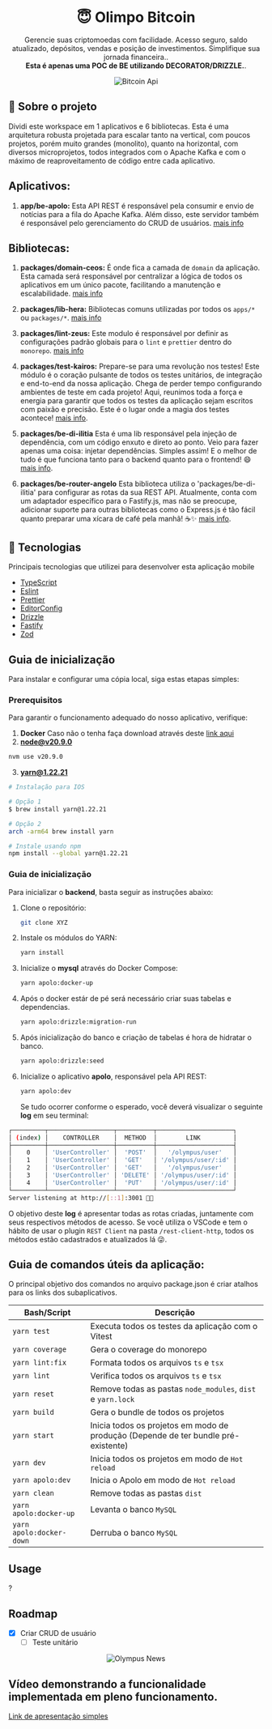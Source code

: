 <h1 align="center">😇 Olimpo Bitcoin</h1>
<p align="center">Gerencie suas criptomoedas com facilidade. Acesso seguro, saldo atualizado, depósitos, vendas e posição de investimentos. Simplifique sua jornada financeira..<br/><strong>Esta é apenas uma POC de BE utilizando DECORATOR/DRIZZLE.</strong>.</p>

<p align="center">
<img alt="Bitcoin Api" src="https://images.unsplash.com/photo-1627538924152-26631c2da638?ixlib=rb-4.0.3&q=85&fm=jpg&crop=entropy&cs=srgb&w=800" />
</p>

## 🥶 Sobre o projeto

Dividi este workspace em 1 aplicativos e 6 bibliotecas. Esta é uma arquitetura robusta projetada para escalar tanto na vertical, com poucos projetos, porém muito grandes (monolito), quanto na horizontal, com diversos microprojetos, todos integrados com o Apache Kafka e com o máximo de reaproveitamento de código entre cada aplicativo.

## Aplicativos:

1. **app/be-apolo:** Esta API REST é responsável pela consumir e envio de notícias para a fila do Apache Kafka. Além disso, este servidor também é responsável pelo gerenciamento do CRUD de usuários. [mais info](apps/be-apolo/readme.md)

## Bibliotecas:

1. **packages/domain-ceos:** É onde fica a camada de `domain` da aplicação. Esta camada será responsável por centralizar a lógica de todos os aplicativos em um único pacote, facilitando a manutenção e escalabilidade. [mais info](docs/ceos.md)
   
2. **packages/lib-hera:** Bibliotecas comuns utilizadas por todos os `apps/*` ou `packages/*`. [mais info](docs/hera.md)
   
3. **packages/lint-zeus:** Este modulo é responsável por definir as configurações padrão globais para o `lint` e `prettier` dentro do `monorepo`. [mais info](docs/zeus.md)
   
4. **packages/test-kairos:** Prepare-se para uma revolução nos testes! Este módulo é o coração pulsante de todos os testes unitários, de integração e end-to-end da nossa aplicação. Chega de perder tempo configurando ambientes de teste em cada projeto! Aqui, reunimos toda a força e energia para garantir que todos os testes da aplicação sejam escritos com paixão e precisão. Este é o lugar onde a magia dos testes acontece! [mais info](docs/kairos.md).

5. **packages/be-di-ilitia** Esta é uma lib responsável pela injeção de dependência, com um código enxuto e direto ao ponto. Veio para fazer apenas uma coisa: injetar dependências. Simples assim! E o melhor de tudo é que funciona tanto para o backend quanto para o frontend! 😄 [mais info](packages/be-di-ilitia/readme.md).
   
6.  **packages/be-router-angelo** Esta biblioteca utiliza o 'packages/be-di-ilitia' para configurar as rotas da sua REST API. Atualmente, conta com um adaptador específico para o Fastify.js, mas não se preocupe, adicionar suporte para outras bibliotecas como o Express.js é tão fácil quanto preparar uma xícara de café pela manhã! ☕️✨ [mais info](packages/be-router-angelo/readme.md).

## 🚀 Tecnologias

Principais tecnologias que utilizei para desenvolver esta aplicação mobile

- [TypeScript](https://www.typescriptlang.org/)
- [Eslint](https://eslint.org/)
- [Prettier](https://prettier.io/)
- [EditorConfig](https://editorconfig.org/)
- [Drizzle](https://orm.drizzle.team/)
- [Fastify](https://fastify.dev/)
- [Zod](https://zod.dev/)

## Guia de inicialização

Para instalar e configurar uma cópia local, siga estas etapas simples:

### Prerequisitos

Para garantir o funcionamento adequado do nosso aplicativo, verifique:


1. **Docker** Caso não o tenha faça download através deste [link aqui](https://www.docker.com/products/docker-desktop)
2. **node@v20.9.0**
  ```sh
  nvm use v20.9.0
  ```

3. **yarn@1.22.21**
  ```sh
  # Instalação para IOS
  
  # Opção 1
  $ brew install yarn@1.22.21
  
  # Opção 2
  arch -arm64 brew install yarn
  
  # Instale usando npm
  npm install --global yarn@1.22.21
  ```
### Guia de inicialização

Para inicializar o **backend**, basta seguir as instruções abaixo:

1. Clone o repositório:
   ```sh
   git clone XYZ
   ```

2. Instale os módulos do YARN:
   ```sh
   yarn install
   ```

3. Inicialize o **mysql** através do Docker Compose:
   ```sh
   yarn apolo:docker-up
   ```
4. Após o docker estár de pé será necessário criar suas tabelas e dependencias.
   ```sh
   yarn apolo:drizzle:migration-run
   ```
5. Após inicialização do banco e criação de tabelas é hora de hidratar o banco.
   ```sh
   yarn apolo:drizzle:seed
   ```
6. Inicialize o aplicativo **apolo**, responsável pela API REST:
   ```sh
   yarn apolo:dev
   ```
   Se tudo ocorrer conforme o esperado, você deverá visualizar o seguinte **log** em seu terminal:
```bash
┌─────────┬──────────────────┬──────────┬─────────────────────┐
│ (index) │    CONTROLLER    │  METHOD  │        LINK         │
├─────────┼──────────────────┼──────────┼─────────────────────┤
│    0    │ 'UserController' │  'POST'  │   '/olympus/user'   │
│    1    │ 'UserController' │  'GET'   │ '/olympus/user/:id' │
│    2    │ 'UserController' │  'GET'   │   '/olympus/user'   │
│    3    │ 'UserController' │ 'DELETE' │ '/olympus/user/:id' │
│    4    │ 'UserController' │  'PUT'   │ '/olympus/user/:id' │
└─────────┴──────────────────┴──────────┴─────────────────────┘
Server listening at http://[::1]:3001 🚀🚀
```
   O objetivo deste **log** é apresentar todas as rotas criadas, juntamente com seus respectivos métodos de acesso. Se você utiliza o VSCode e tem o hábito de usar o plugin `REST Client` na pasta `/rest-client-http`, todos os métodos estão cadastrados e atualizados lá 😜.

## Guia de comandos úteis da aplicação:

O principal objetivo dos comandos no arquivo package.json é criar atalhos para os links dos subaplicativos.

| Bash/Script              | Descrição                                                                          |
| ------------------------ | ---------------------------------------------------------------------------------- |
| `yarn test`              | Executa todos os testes da aplicação com o Vitest                                  |
| `yarn coverage`          | Gera o coverage do monorepo                                                        |
| `yarn lint:fix`          | Formata todos os arquivos `ts` e `tsx`                                             |
| `yarn lint`              | Verifica todos os arquivos `ts` e `tsx`                                            |
| `yarn reset`             | Remove todas as pastas `node_modules`, `dist` e `yarn.lock`                        |
| `yarn build`             | Gera o bundle de todos os projetos                                                 |
| `yarn start`             | Inicia todos os projetos em modo de produção (Depende de ter bundle pré-existente) |
| `yarn dev`               | Inicia todos os projetos em modo de `Hot reload`                                   |
| `yarn apolo:dev`         | Inicia o Apolo em modo de `Hot reload`                                             |
| `yarn clean`             | Remove todas as pastas `dist`                                                      |
| `yarn apolo:docker-up`   | Levanta o banco `MySQL`                                                            |
| `yarn apolo:docker-down` | Derruba o banco `MySQL`                                                            |



## Usage

?

## Roadmap

- [x] Criar CRUD de usuário
  - [ ] Teste unitário

<p align="center">
<img alt="Olympus News" src="https://res.cloudinary.com/dmoi0mmuj/image/upload/v1707882909/github/Captura_de_Tela_2024-02-14_a%CC%80s_00.54.55_ppj0fd.png" />
</p>

## Vídeo demonstrando a funcionalidade implementada em pleno funcionamento.
<a href="https://vimeo.com/manage/videos/915146731/3d16dbfe16?extension_recording=true" target="_blank">Link de apresentação simples</a>